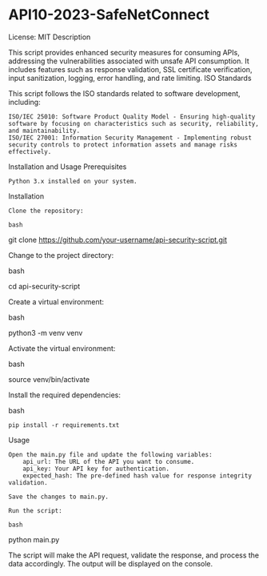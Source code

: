 #  API10-2023-SafeNetConnect



License: MIT
Description

This script provides enhanced security measures for consuming APIs, addressing the vulnerabilities associated with unsafe API consumption. It includes features such as response validation, SSL certificate verification, input sanitization, logging, error handling, and rate limiting.
ISO Standards

This script follows the ISO standards related to software development, including:

    ISO/IEC 25010: Software Product Quality Model - Ensuring high-quality software by focusing on characteristics such as security, reliability, and maintainability.
    ISO/IEC 27001: Information Security Management - Implementing robust security controls to protect information assets and manage risks effectively.

Installation and Usage
Prerequisites

    Python 3.x installed on your system.

Installation

    Clone the repository:

    bash

git clone https://github.com/your-username/api-security-script.git

Change to the project directory:

bash

cd api-security-script

Create a virtual environment:

bash

python3 -m venv venv

Activate the virtual environment:

bash

source venv/bin/activate

Install the required dependencies:

bash

    pip install -r requirements.txt

Usage

    Open the main.py file and update the following variables:
        api_url: The URL of the API you want to consume.
        api_key: Your API key for authentication.
        expected_hash: The pre-defined hash value for response integrity validation.

    Save the changes to main.py.

    Run the script:

    bash

python main.py

The script will make the API request, validate the response, and process the data accordingly. The output will be displayed on the console.
